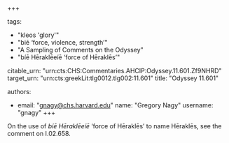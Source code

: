 +++

tags:
- "kleos &#39;glory&#39;"
- "biē ‘force, violence, strength’"
- "A Sampling of Comments on the Odyssey"
- "bíē Hēraklēeíē ‘force of Hēraklēs’"

citable_urn: "urn:cts:CHS:Commentaries.AHCIP:Odyssey.11.601.Zf9NHRD"
target_urn: "urn:cts:greekLit:tlg0012.tlg002:11.601"
title: "Odyssey 11.601"

authors:
- email: "gnagy@chs.harvard.edu"
  name: "Gregory Nagy"
  username: "gnagy"
+++

<p>On the use of <em>bíē Hēraklēeíē </em>‘force of Hēraklēs’ to name Hēraklēs, see the comment on I.02.658. </p>